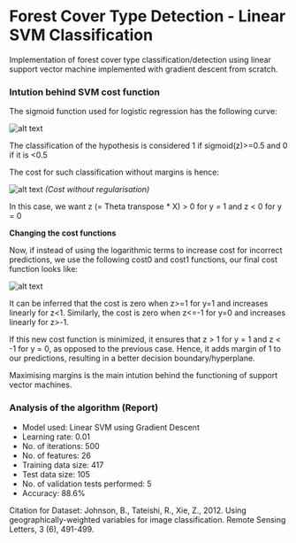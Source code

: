 # Forest Cover Type Detection - Linear SVM Classification
Implementation of forest cover type classification/detection using linear support vector machine implemented with gradient descent from scratch.

### Intution behind SVM cost function

The sigmoid function used for logistic regression has the following curve:

![alt text](https://abhinavthukral97.github.io/LinearSVMClassification/img/sigmoid.jpg "Sigmoid Function")

The classification of the hypothesis is considered 1 if sigmoid(z)>=0.5 and 0 if it is <0.5

The cost for such classification without margins is hence:

![alt text](https://abhinavthukral97.github.io/LinearSVMClassification/img/oldcost.jpg "Cost function for classification without margin")
_(Cost without regularisation)_

In this case, we want z (= Theta transpose * X) > 0 for y = 1 and z < 0 for y = 0

**__Changing the cost functions__**

Now, if instead of using the logarithmic terms to increase cost for incorrect predictions, we use the following cost0 and cost1 functions, our final cost function looks like:

![alt text](https://abhinavthukral97.github.io/LinearSVMClassification/img/newcost.jpg "Cost function for classification with margin")

It can be inferred that the cost is zero when z>=1 for y=1 and increases linearly for z<1.
Similarly, the cost is zero when z<=-1 for y=0 and increases linearly for z>-1.

If this new cost function is minimized, it ensures that z > 1 for y = 1 and z < -1 for y = 0, as opposed to the previous case. Hence, it adds margin of 1 to our predictions, resulting in a better decision boundary/hyperplane.

Maximising margins is the main intution behind the functioning of support vector machines. 

### Analysis of the algorithm (Report)

* Model used:  Linear SVM using Gradient Descent
* Learning rate: 0.01
* No. of iterations: 500
* No. of features: 26
* Training data size: 417
* Test data size: 105
* No. of validation tests performed: 5
* Accuracy: 88.6%

Citation for Dataset: Johnson, B., Tateishi, R., Xie, Z., 2012. Using geographically-weighted variables for image classification. Remote Sensing Letters, 3 (6), 491-499.

